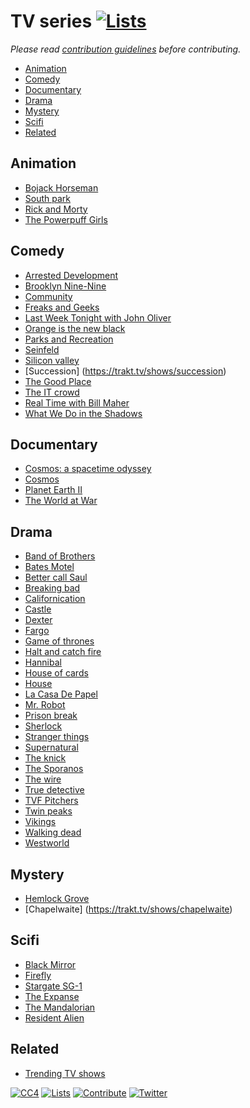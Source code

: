 # TV series [![Lists](https://img.shields.io/badge/-more%20lists-0a0a0a.svg?style=flat&colorA=0a0a0a)](https://github.com/learn-anything/curated-lists)

_Please read [contribution guidelines](contributing.md) before contributing._

- [Animation](#animation)
- [Comedy](#comedy)
- [Documentary](#documentary)
- [Drama](#drama)
- [Mystery](#mystery)
- [Scifi](#scifi)
- [Related](#related)

## Animation
- [Bojack Horseman](https://www.imdb.com/title/tt3398228/)
- [South park](https://trakt.tv/shows/south-park)
- [Rick and Morty](https://trakt.tv/shows/rick-and-morty)
- [The Powerpuff Girls](https://trakt.tv/shows/the-powerpuff-girls)

## Comedy

- [Arrested Development](https://www.imdb.com/title/tt0367279)
- [Brooklyn Nine-Nine](https://www.imdb.com/title/tt2467372/)
- [Community](https://trakt.tv/shows/community)
- [Freaks and Geeks](https://www.imdb.com/title)
- [Last Week Tonight with John Oliver](https://www.imdb.com/title/tt3530232)
- [Orange is the new black](https://trakt.tv/shows/orange-is-the-new-black)
- [Parks and Recreation](https://www.imdb.com/title/tt1266020/)
- [Seinfeld](https://www.imdb.com/title/tt0098904)
- [Silicon valley](https://trakt.tv/shows/silicon-valley)
- [Succession] (https://trakt.tv/shows/succession)
- [The Good Place](https://www.imdb.com/title/tt4955642/)
- [The IT crowd](https://trakt.tv/shows/the-it-crowd)
- [Real Time with Bill Maher](https://trakt.tv/shows/real-time-with-bill-maher)
- [What We Do in the Shadows](https://trakt.tv/shows/what-we-do-in-the-shadows)

## Documentary

- [Cosmos: a spacetime odyssey](https://trakt.tv/shows/cosmos-a-spacetime-odyssey)
- [Cosmos](https://trakt.tv/shows/cosmos)
- [Planet Earth II](https://www.imdb.com/title/tt5491994)
- [The World at War](https://www.imdb.com/title/tt0071075)

## Drama

- [Band of Brothers](https://www.imdb.com/title/tt0185906)
- [Bates Motel](https://trakt.tv/shows/bates-motel)
- [Better call Saul](https://trakt.tv/shows/better-call-saul)
- [Breaking bad](https://trakt.tv/shows/breaking-bad)
- [Californication](https://trakt.tv/shows/californication)
- [Castle](https://trakt.tv/shows/castle)
- [Dexter](https://trakt.tv/shows/dexter)
- [Fargo](https://trakt.tv/shows/fargo)
- [Game of thrones](https://trakt.tv/shows/game-of-thrones)
- [Halt and catch fire](https://trakt.tv/shows/halt-and-catch-fire)
- [Hannibal](https://trakt.tv/shows/hannibal)
- [House of cards](https://trakt.tv/shows/house-of-cards)
- [House](https://trakt.tv/shows/house)
- [La Casa De Papel](https://www.imdb.com/title/tt6468322/)
- [Mr. Robot](https://trakt.tv/shows/mr-robot)
- [Prison break](https://trakt.tv/shows/prison-break)
- [Sherlock](https://trakt.tv/shows/sherlock)
- [Stranger things](https://trakt.tv/shows/stranger-things)
- [Supernatural](https://trakt.tv/shows/supernatural)
- [The knick](https://trakt.tv/shows/the-knick)
- [The Sporanos](https://www.imdb.com/title/tt0141842)
- [The wire](https://trakt.tv/shows/the-wire)
- [True detective](https://trakt.tv/shows/true-detective)
- [TVF Pitchers](https://www.imdb.com/title/tt4742876)
- [Twin peaks](https://trakt.tv/shows/twin-peaks)
- [Vikings](https://trakt.tv/shows/vikings)
- [Walking dead](https://trakt.tv/shows/the-walking-dead)
- [Westworld](https://trakt.tv/shows/westworld)

## Mystery

- [Hemlock Grove](https://trakt.tv/shows/hemlock-grove)
- [Chapelwaite] (https://trakt.tv/shows/chapelwaite)

## Scifi

- [Black Mirror](https://www.imdb.com/title/tt2085059)
- [Firefly](https://trakt.tv/shows/firefly)
- [Stargate SG-1](https://trakt.tv/shows/stargate-sg-1)
- [The Expanse](https://trakt.tv/shows/the-expanse)
- [The Mandalorian](https://trakt.tv/shows/the-mandalorian)
- [Resident Alien](https://trakt.tv/shows/resident-alien)

## Related

- [Trending TV shows](https://trakt.tv/shows/trending)

[![CC4](https://img.shields.io/badge/license-CC4-0a0a0a.svg?style=flat&colorA=0a0a0a)](https://creativecommons.org/licenses/by/4.0/)
[![Lists](https://img.shields.io/badge/-more%20lists-0a0a0a.svg?style=flat&colorA=0a0a0a)](https://github.com/learn-anything/curated-lists)
[![Contribute](https://img.shields.io/badge/-contribute-0a0a0a.svg?style=flat&colorA=0a0a0a)](contributing.md)
[![Twitter](http://bit.ly/latwitt)](https://twitter.com/learnanything_)
